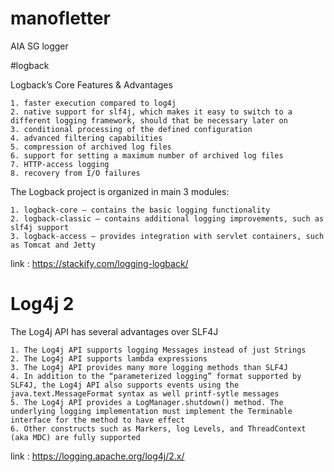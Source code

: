 # manofletter
AIA SG logger

   #logback
   
   Logback’s Core Features & Advantages
   
    1. faster execution compared to log4j
    2. native support for slf4j, which makes it easy to switch to a different logging framework, should that be necessary later on
    3. conditional processing of the defined configuration
    4. advanced filtering capabilities
    5. compression of archived log files
    6. support for setting a maximum number of archived log files
    7. HTTP-access logging
    8. recovery from I/O failures
    
   The Logback project is organized in main 3 modules:
     
    1. logback-core – contains the basic logging functionality
    2. logback-classic – contains additional logging improvements, such as slf4j support
    3. logback-access – provides integration with servlet containers, such as Tomcat and Jetty

  link : https://stackify.com/logging-logback/
  
   # Log4j 2
   
   The Log4j API has several advantages over SLF4J
   
    1. The Log4j API supports logging Messages instead of just Strings
    2. The Log4j API supports lambda expressions
    3. The Log4j API provides many more logging methods than SLF4J 
    4. In addition to the “parameterized logging” format supported by SLF4J, the Log4j API also supports events using the java.text.MessageFormat syntax as well printf-sytle messages
    5. The Log4j API provides a LogManager.shutdown() method. The underlying logging implementation must implement the Terminable interface for the method to have effect
    6. Other constructs such as Markers, log Levels, and ThreadContext (aka MDC) are fully supported
    
  link : https://logging.apache.org/log4j/2.x/


